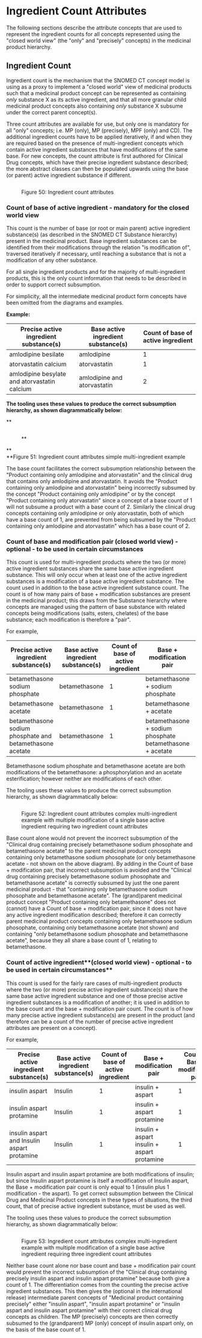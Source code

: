 # Ingredient Count Attributes

The following sections describe the attribute concepts that are used to represent the ingredient counts for all concepts represented using the "closed world view" (the "only" and "precisely" concepts) in the medicinal product hierarchy.

## **Ingredient Count**

Ingredient count is the mechanism that the SNOMED CT concept model is using as a proxy to implement a "closed world" view of medicinal products such that a medicinal product concept can be represented as containing _only_ substance X as its active ingredient, and that all more granular child medicinal product concepts also containing _only_ substance X subsume under the correct parent concept(s).

Three count attributes are available for use, but only one is mandatory for all "only" concepts; i.e. MP (only), MP (precisely), MPF (only) and CD). The additional ingredient counts have to be applied iteratively, if and when they are required based on the presence of multi-ingredient concepts which contain active ingredient substances that have modifications of the same base. For new concepts, the count attribute is first authored for Clinical Drug concepts, which have their precise ingredient substance described; the more abstract classes can then be populated upwards using the base (or parent) active ingredient substance if different.

<figure><img src="../../../../../authoring/pharmaceutical-and-biologic-product/images/303923277.png" alt=""><figcaption><p>Figure 50: Ingredient count attributes</p></figcaption></figure>

### **Count of base of active ingredient - mandatory for the closed world view**

This count is the number of base (or root or main parent) active ingredient substance(s) (as described in the SNOMED CT Substance hierarchy) present in the medicinal product. Base ingredient substances can be identified from their modifications through the relation "is modification of", traversed iteratively if necessary, until reaching a substance that is not a modification of any other substance.

For all single ingredient products and for the majority of multi-ingredient products, this is the only count information that needs to be described in order to support correct subsumption.

For simplicity, all the intermediate medicinal product form concepts have been omitted from the diagrams and examples.

**Example:**

| Precise active ingredient substance(s)       | Base active ingredient substance(s) | Count of base of active ingredient |
| -------------------------------------------- | ----------------------------------- | ---------------------------------- |
| amlodipine besilate                          | amlodipine                          | 1                                  |
| atorvastatin calcium                         | atorvastatin                        | 1                                  |
| amlodipine besylate and atorvastatin calcium | amlodipine and atorvastatin         | 2                                  |

**The tooling uses these values to produce the correct subsumption hierarchy, as shown diagrammatically below:**

\*\*

<figure><img src="../../../../../authoring/pharmaceutical-and-biologic-product/images/303923275.png" alt=""><figcaption><p>**</p></figcaption></figure>

\*\*\
\*\*Figure 51: Ingredient count attributes simple multi-ingredient example

The base count facilitates the correct subsumption relationship between the "Product containing only amlodipine and atorvastatin" and the clinical drug that contains only amlodipine and atorvastatin. It avoids the "Product containing only amlodipine and atorvastatin" being incorrectly subsumed by the concept "Product containing only amlodipine" or by the concept "Product containing only atorvastatin" since a concept of a base count of 1 will not subsume a product with a base count of 2. Similarly the clinical drug concepts containing only amlodipine or only atorvastatin, both of which have a base count of 1, are prevented from being subsumed by the "Product containing only amlodipine and atorvastatin" which has a base count of 2.

### **Count of base and modification pair (closed world view) - optional - to be used in certain circumstances**

This count is used for multi-ingredient products where the two (or more) active ingredient substances share the same base active ingredient substance. This will only occur when at least one of the active ingredient substances is a modification of a base active ingredient substance. The count used in addition to the base active ingredient substance count. The count is of how many pairs of base + modification substances are present in the medicinal product; this draws from the Substance hierarchy where concepts are managed using the pattern of base substance with related concepts being modifications (salts, esters, chelates) of the base substance; each modification is therefore a "pair".

For example,

| Precise active ingredient substance(s)                   | Base active ingredient substance(s) | Count of base of active ingredient | Base + modification pair                                 | Count of Base + modification pair |
| -------------------------------------------------------- | ----------------------------------- | ---------------------------------- | -------------------------------------------------------- | --------------------------------- |
| betamethasone sodium phosphate                           | betamethasone                       | 1                                  | betamethasone + sodium phosphate                         | 1                                 |
| betamethasone acetate                                    | betamethasone                       | 1                                  | betamethasone + acetate                                  | 1                                 |
| betamethasone sodium phosphate and betamethasone acetate | betamethasone                       | 1                                  | betamethasone + sodium phosphate betamethasone + acetate | 2                                 |

Betamethasone sodium phosphate and betamethasone acetate are both modifications of the betamethasone: a phosphorylation and an acetate esterification; however neither are modifications of each other.

The tooling uses these values to produce the correct subsumption hierarchy, as shown diagrammatically below:

<figure><img src="../../../../../authoring/pharmaceutical-and-biologic-product/images/303923273.png" alt=""><figcaption><p>Figure 52: Ingredient count attributes complex multi-ingredient example with multiple modification of a single base active ingredient requiring two ingredient count attributes</p></figcaption></figure>

Base count alone would not prevent the incorrect subsumption of the "Clinical drug containing precisely betamethasone sodium phosophate and betamethasone acetate" to the parent medicinal product concepts containing only betamethasone sodium phosophate (or only betamethasone acetate - not shown on the above diagram). By adding in the Count of base + modification pair, that incorrect subsumption is avoided and the "Clinical drug containing precisely betamethasone sodium phosophate and betamethasone acetate" is correctly subsumed by just the one parent medicinal product - that "containing only betamethasone sodium phosophate and betamethasone acetate". The (grand)parent medicinal product concept "Product containing only betamethasone" does not (cannot) have a Count of base + modification pair, since it does not have any active ingredient modification described; therefore it can correctly parent medicinal product concepts containing only betamethasone sodium phosophate, containing only betamethasone acetate (not shown) and containing "only betamethasone sodium phosophate and betamethasone acetate", because they all share a base count of 1, relating to betamethasone.

### **Count of active ingredient**\*\*(closed world view) - optional - to be used in certain circumstances\*\*

This count is used for the fairly rare cases of multi-ingredient products where the two (or more) precise active ingredient substance(s) share the same base active ingredient substance and one of those precise active ingredient substances is a modification of another; it is used in addition to the base count and the base + modification pair count. The count is of how many precise active ingredient substance(s) are present in the product (and therefore can be a count of the number of precise active ingredient attributes are present on a concept).

For example,

| Precise active ingredient substance(s)      | Base active ingredient substance(s) | Count of base of active ingredient | Base + modification pair                    | Count of Base + modification pair | Count of (precise) ingredient substance(s) |
| ------------------------------------------- | ----------------------------------- | ---------------------------------- | ------------------------------------------- | --------------------------------- | ------------------------------------------ |
| insulin aspart                              | Insulin                             | 1                                  | insulin + aspart                            | 1                                 | 1                                          |
| insulin aspart protamine                    | Insulin                             | 1                                  | insulin + aspart protamine                  | 1                                 | 1                                          |
| insulin aspart and Insulin aspart protamine | Insulin                             | 1                                  | insulin + aspart insulin + aspart protamine | 1                                 | 2                                          |

Insulin aspart and insulin aspart protamine are both modifications of insulin; but since Insulin aspart protamine is itself a modification of Insulin aspart, the Base + modification pair count is only equal to 1 (insulin plus 1 modification - the aspart). To get correct subsumption between the Clinical Drug and Medicinal Product concepts in these types of situations, the third count, that of precise active ingredient substance, must be used as well.

The tooling uses these values to produce the correct subsumption hierarchy, as shown diagrammatically below:

<figure><img src="../../../../../authoring/pharmaceutical-and-biologic-product/images/303923271.png" alt=""><figcaption><p>Figure 53: Ingredient count attributes complex multi-ingredient example with multiple modification of a single base active ingredient requiring three ingredient count attributes</p></figcaption></figure>

Neither base count alone nor base count and base + modification pair count would prevent the incorrect subsumption of the "Clinical drug containing precisely insulin aspart and insulin aspart protamine" because both give a count of 1. The differentiation comes from the counting the precise active ingredient substances. This then gives the (optional in the international release) intermediate parent concepts of "Medicinal product containing precisely" either "insulin aspart", "insulin aspart protamine" or "insulin aspart and insulin aspart protamine" with their correct clinical drug concepts as children. The MP (precisely) concepts are then correctly subsumed to the (grandparent) MP (only) concept of insulin aspart only, on the basis of the base count of 1.
